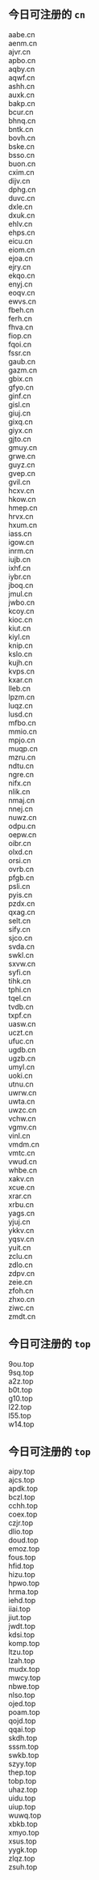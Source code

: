 
## 今日可注册的 `cn`
>
aabe.cn   
aenm.cn   
ajvr.cn   
apbo.cn   
aqby.cn   
aqwf.cn   
ashh.cn   
auxk.cn   
bakp.cn   
bcur.cn   
bhnq.cn   
bntk.cn   
bovh.cn   
bske.cn   
bsso.cn   
buon.cn   
cxim.cn   
dijv.cn   
dphg.cn   
duvc.cn   
dxle.cn   
dxuk.cn   
ehlv.cn   
ehps.cn   
eicu.cn   
eiom.cn   
ejoa.cn   
ejry.cn   
ekqo.cn   
enyj.cn   
eoqv.cn   
ewvs.cn   
fbeh.cn   
ferh.cn   
fhva.cn   
fiop.cn   
fqoi.cn   
fssr.cn   
gaub.cn   
gazm.cn   
gbix.cn   
gfyo.cn   
ginf.cn   
gisl.cn   
giuj.cn   
gixq.cn   
giyx.cn   
gjto.cn   
gmuy.cn   
grwe.cn   
guyz.cn   
gvep.cn   
gvil.cn   
hcxv.cn   
hkow.cn   
hmep.cn   
hrvx.cn   
hxum.cn   
iass.cn   
igow.cn   
inrm.cn   
iujb.cn   
ixhf.cn   
iybr.cn   
jboq.cn   
jmul.cn   
jwbo.cn   
kcoy.cn   
kioc.cn   
kiut.cn   
kiyl.cn   
knip.cn   
kslo.cn   
kujh.cn   
kvps.cn   
kxar.cn   
lleb.cn   
lpzm.cn   
luqz.cn   
lusd.cn   
mfbo.cn   
mmio.cn   
mpjo.cn   
muqp.cn   
mzru.cn   
ndtu.cn   
ngre.cn   
nifx.cn   
nlik.cn   
nmaj.cn   
nnej.cn   
nuwz.cn   
odpu.cn   
oepw.cn   
oibr.cn   
olxd.cn   
orsi.cn   
ovrb.cn   
pfgb.cn   
psli.cn   
pyis.cn   
pzdx.cn   
qxag.cn   
selt.cn   
sify.cn   
sjco.cn   
svda.cn   
swkl.cn   
sxvw.cn   
syfi.cn   
tihk.cn   
tphi.cn   
tqel.cn   
tvdb.cn   
txpf.cn   
uasw.cn   
uczt.cn   
ufuc.cn   
ugdb.cn   
ugzb.cn   
umyl.cn   
uoki.cn   
utnu.cn   
uwrw.cn   
uwta.cn   
uwzc.cn   
vchw.cn   
vgmv.cn   
vinl.cn   
vmdm.cn   
vmtc.cn   
vwud.cn   
whbe.cn   
xakv.cn   
xcue.cn   
xrar.cn   
xrbu.cn   
yags.cn   
yjuj.cn   
ykkv.cn   
yqsv.cn   
yuit.cn   
zclu.cn   
zdlo.cn   
zdpv.cn   
zeie.cn   
zfoh.cn   
zhxo.cn   
ziwc.cn   
zmdt.cn   


## 今日可注册的 `top`
>
9ou.top   
9sq.top   
a2z.top   
b0t.top   
g10.top   
l22.top   
l55.top   
w14.top   


## 今日可注册的 `top`
>
aipy.top   
ajcs.top   
apdk.top   
bczl.top   
cchh.top   
coex.top   
czjr.top   
dlio.top   
doud.top   
emoz.top   
fous.top   
hfid.top   
hizu.top   
hpwo.top   
hrma.top   
iehd.top   
iiai.top   
jiut.top   
jwdt.top   
kdsi.top   
komp.top   
ltzu.top   
lzah.top   
mudx.top   
mwcy.top   
nbwe.top   
nlso.top   
ojed.top   
poam.top   
qojd.top   
qqai.top   
skdh.top   
sssm.top   
swkb.top   
szyy.top   
thep.top   
tobp.top   
uhaz.top   
uidu.top   
uiup.top   
wuwq.top   
xbkb.top   
xmyo.top   
xsus.top   
yygk.top   
zlqz.top   
zsuh.top   

